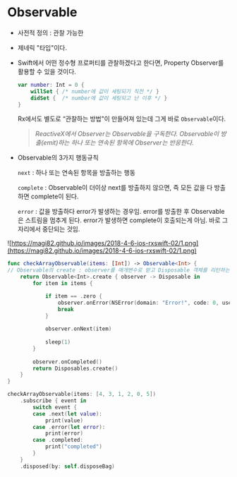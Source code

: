 # Observable
- 사전적 정의 : 관찰 가능한
- 제네릭 "타입"이다.
- Swift에서 어떤 정수형 프로퍼티를 관찰하겠다고 한다면, Property Observer를 활용할 수 있을 것이다.
    
    ```swift
    var number: Int = 0 {
    	willSet { /* number에 값이 세팅되기 직전 */ }
    	didSet {  /* number에 값이 세팅되고 난 이후 */ }
    }
    ```
    
    Rx에서도 별도로 “관찰하는 방법"이 만들어져 있는데 그게 바로 `Observable`이다.
    
    > *ReactiveX에서 Observer는 Observable을 구독한다. Observable이 방출(emit)하는 하나 또는 연속된 항목에 Observer는 반응한다.*
    > 
- Observable의 3가지 행동규칙
    
    `next` : 하나 또는 연속된 항목을 방출하는 행동
    
    `complete` : Observable이 더이상 next를 방출하지 않으면, 즉 모든 값을 다 방출하면 complete이 된다.
    
    `error` : 값을 방출하다 error가 발생하는 경우임. error를 방출한 후 Observable은 스트림을 멈추게 된다. error가 발생하면 complete이 호출되는게 아님. 바로 그 자리에서 중단되는 것임.
    

![https://magi82.github.io/images/2018-4-6-ios-rxswift-02/1.png](https://magi82.github.io/images/2018-4-6-ios-rxswift-02/1.png)

```swift
func checkArrayObservable(items: [Int]) -> Observable<Int> {
// Observable의 create : observer를 매개변수로 받고 Disposable 객체를 리턴하는 클로저를 받음.
	return Observable<Int>.create { observer -> Disposable in
		for item in items {

			if item == .zero {
				observer.onError(NSError(domain: "Error!", code: 0, userInfo : nil))
				break
			}
			
			observer.onNext(item)			
			
			sleep(1)
		}
	
		observer.onCompleted()
		return Disposables.create()
	}
}

checkArrayObservable(items: [4, 3, 1, 2, 0, 5])
	.subscribe { event in
		switch event {
		case .next(let value):
			print(value)
		case .error(let error):
			print(error)
		case .completed:
			print("completed")
		}
	}
	.disposed(by: self.disposeBag)

```